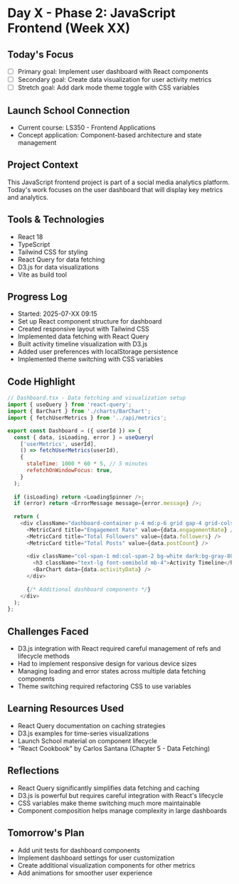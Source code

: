 # Day X - Phase 2: JavaScript Frontend (Week XX)

## Today's Focus
- [ ] Primary goal: Implement user dashboard with React components
- [ ] Secondary goal: Create data visualization for user activity metrics
- [ ] Stretch goal: Add dark mode theme toggle with CSS variables

## Launch School Connection
- Current course: LS350 - Frontend Applications
- Concept application: Component-based architecture and state management

## Project Context
This JavaScript frontend project is part of a social media analytics platform. Today's work focuses on the user dashboard that will display key metrics and analytics.

## Tools & Technologies
- React 18
- TypeScript
- Tailwind CSS for styling
- React Query for data fetching
- D3.js for data visualizations
- Vite as build tool

## Progress Log
- Started: 2025-07-XX 09:15
- Set up React component structure for dashboard
- Created responsive layout with Tailwind CSS
- Implemented data fetching with React Query
- Built activity timeline visualization with D3.js
- Added user preferences with localStorage persistence
- Implemented theme switching with CSS variables

## Code Highlight
```javascript
// Dashboard.tsx - Data fetching and visualization setup
import { useQuery } from 'react-query';
import { BarChart } from './charts/BarChart';
import { fetchUserMetrics } from '../api/metrics';

export const Dashboard = ({ userId }) => {
  const { data, isLoading, error } = useQuery(
    ['userMetrics', userId],
    () => fetchUserMetrics(userId),
    {
      staleTime: 1000 * 60 * 5, // 5 minutes
      refetchOnWindowFocus: true,
    }
  );
  
  if (isLoading) return <LoadingSpinner />;
  if (error) return <ErrorMessage message={error.message} />;
  
  return (
    <div className="dashboard-container p-4 md:p-6 grid gap-4 grid-cols-1 md:grid-cols-2 lg:grid-cols-3">
      <MetricCard title="Engagement Rate" value={data.engagementRate} />
      <MetricCard title="Total Followers" value={data.followers} />
      <MetricCard title="Total Posts" value={data.postCount} />
      
      <div className="col-span-1 md:col-span-2 bg-white dark:bg-gray-800 p-4 rounded-lg shadow">
        <h3 className="text-lg font-semibold mb-4">Activity Timeline</h3>
        <BarChart data={data.activityData} />
      </div>
      
      {/* Additional dashboard components */}
    </div>
  );
};
```

## Challenges Faced
- D3.js integration with React required careful management of refs and lifecycle methods
- Had to implement responsive design for various device sizes
- Managing loading and error states across multiple data fetching components
- Theme switching required refactoring CSS to use variables

## Learning Resources Used
- React Query documentation on caching strategies
- D3.js examples for time-series visualizations
- Launch School material on component lifecycle
- "React Cookbook" by Carlos Santana (Chapter 5 - Data Fetching)

## Reflections
- React Query significantly simplifies data fetching and caching
- D3.js is powerful but requires careful integration with React's lifecycle
- CSS variables make theme switching much more maintainable
- Component composition helps manage complexity in large dashboards

## Tomorrow's Plan
- Add unit tests for dashboard components
- Implement dashboard settings for user customization
- Create additional visualization components for other metrics
- Add animations for smoother user experience
